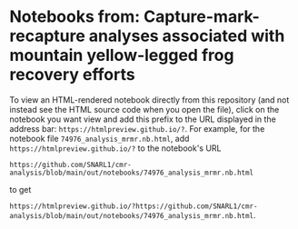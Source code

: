 # Notebooks from: Capture-mark-recapture analyses associated with mountain yellow-legged frog recovery efforts

To view an HTML-rendered notebook directly from this repository (and not instead see the HTML source code when you open the file), click on the notebook you want 
view and add this prefix to the URL displayed in the address bar: `https://htmlpreview.github.io/?`. For example, for the notebook file 
`74976_analysis_mrmr.nb.html`, add `https://htmlpreview.github.io/?` to the notebook's URL

`https://github.com/SNARL1/cmr-analysis/blob/main/out/notebooks/74976_analysis_mrmr.nb.html`

to get 

`https://htmlpreview.github.io/?https://github.com/SNARL1/cmr-analysis/blob/main/out/notebooks/74976_analysis_mrmr.nb.html`. 

